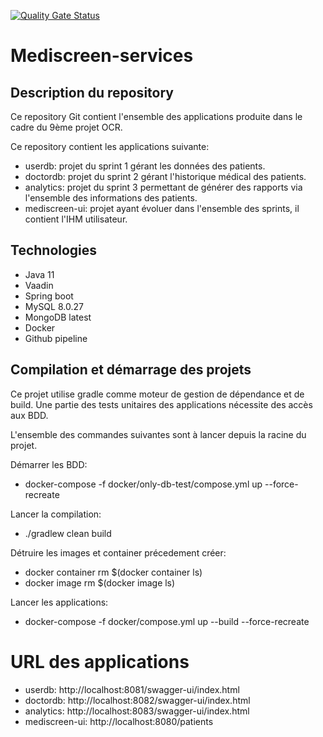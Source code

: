 [![Quality Gate Status](https://sonarcloud.io/api/project_badges/measure?project=ToxiquOi_P9_Mediscreen&metric=alert_status)](https://sonarcloud.io/summary/new_code?id=ToxiquOi_P9_Mediscreen)

# Mediscreen-services

## Description du repository
Ce repository Git contient l'ensemble des applications produite dans le cadre du 9ème projet OCR.

Ce repository contient les applications suivante:
- userdb: projet du sprint 1 gérant les données des patients.
- doctordb: projet du sprint 2 gérant l'historique médical des patients.
- analytics: projet du sprint 3 permettant de générer des rapports via l'ensemble des informations des patients.
- mediscreen-ui: projet ayant évoluer dans l'ensemble des sprints, il contient l'IHM utilisateur.

## Technologies
- Java 11
- Vaadin
- Spring boot
- MySQL 8.0.27
- MongoDB latest
- Docker
- Github pipeline

## Compilation et démarrage des projets
Ce projet utilise gradle comme moteur de gestion de dépendance et de build.
Une partie des tests unitaires des applications nécessite des accès aux BDD.

L'ensemble des commandes suivantes sont à lancer depuis la racine du projet.

Démarrer les BDD:
- docker-compose -f docker/only-db-test/compose.yml up --force-recreate

Lancer la compilation:
- ./gradlew clean build

Détruire les images et container précedement créer:
- docker container rm $(docker container ls)
- docker image rm $(docker image ls)

Lancer les applications:
- docker-compose -f docker/compose.yml up --build --force-recreate

# URL des applications
- userdb: http://localhost:8081/swagger-ui/index.html
- doctordb: http://localhost:8082/swagger-ui/index.html
- analytics: http://localhost:8083/swagger-ui/index.html
- mediscreen-ui: http://localhost:8080/patients


